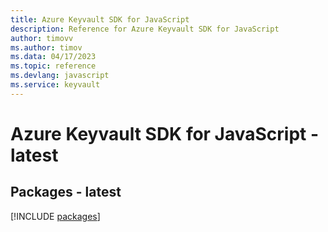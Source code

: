 ```yaml
---
title: Azure Keyvault SDK for JavaScript
description: Reference for Azure Keyvault SDK for JavaScript
author: timovv
ms.author: timov
ms.data: 04/17/2023
ms.topic: reference
ms.devlang: javascript
ms.service: keyvault
---
```

# Azure Keyvault SDK for JavaScript - latest
## Packages - latest
[!INCLUDE [packages](keyvault-index.md)]
